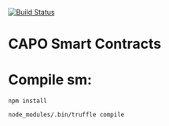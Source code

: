 [![Build Status](https://travis-ci.org/coincapo/smartcontracts.svg?branch=master)](https://travis-ci.org/coincapo/smartcontracts)


# CAPO Smart Contracts
# Compile sm:
```
npm install

node_modules/.bin/truffle compile
```